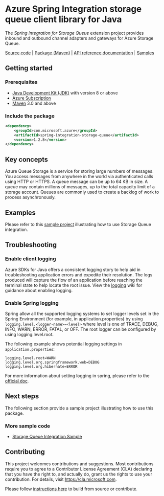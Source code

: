 # Azure Spring Integration storage queue client library for Java
The *Spring Integration for Storage Queue* extension project provides inbound and outbound channel adapters and gateways for Azure Storage Queue.

[Source code][src] | [Package (Maven)][package] | [API reference documentation][refdocs] | [Samples][sample]

## Getting started
### Prerequisites
- [Java Development Kit (JDK)](https://docs.microsoft.com/en-us/java/azure/jdk/?view=azure-java-stable) with version 8 or above
- [Azure Subscription][azure_subscription]
- [Maven][maven] 3.0 and above

### Include the package
[//]: # ({x-version-update-start;com.microsoft.azure:spring-integration-storage-queue;current})
```xml
<dependency>
    <groupId>com.microsoft.azure</groupId>
    <artifactId>spring-integration-storage-queue</artifactId>
    <version>1.2.8</version>
</dependency>
```
[//]: # ({x-version-update-end})

## Key concepts
Azure Queue Storage is a service for storing large numbers of messages. You access messages from anywhere in the world via authenticated calls using HTTP or HTTPS. A queue message can be up to 64 KB in size. A queue may contain millions of messages, up to the total capacity limit of a storage account. Queues are commonly used to create a backlog of work to process asynchronously.
## Examples
Please refer to this [sample project][sample] illustrating how to use Storage Queue integration.

## Troubleshooting
### Enable client logging
Azure SDKs for Java offers a consistent logging story to help aid in troubleshooting application errors and expedite their resolution. The logs produced will capture the flow of an application before reaching the terminal state to help locate the root issue. View the [logging][logging] wiki for guidance about enabling logging.

### Enable Spring logging
Spring allow all the supported logging systems to set logger levels set in the Spring Environment (for example, in application.properties) by using `logging.level.<logger-name>=<level>` where level is one of TRACE, DEBUG, INFO, WARN, ERROR, FATAL, or OFF. The root logger can be configured by using logging.level.root.

The following example shows potential logging settings in `application.properties`:

```properties
logging.level.root=WARN
logging.level.org.springframework.web=DEBUG
logging.level.org.hibernate=ERROR
```

For more information about setting logging in spring, please refer to the [official doc][logging_doc].
 

## Next steps

The following section provide a sample project illustrating how to use this package.
### More sample code
- [Storage Queue Integration Sample][sample]

## Contributing
This project welcomes contributions and suggestions.  Most contributions require you to agree to a Contributor License Agreement (CLA) declaring that you have the right to, and actually do, grant us the rights to use your contribution. For details, visit https://cla.microsoft.com.

Please follow [instructions here][contributing_md] to build from source or contribute.

<!-- Link -->
[src]: https://github.com/Azure/azure-sdk-for-java/tree/master/sdk/spring/azure-spring-integration-storage-queue
[package]: https://mvnrepository.com/artifact/com.microsoft.azure/spring-integration-storage-queue
[refdocs]: https://azure.github.io/azure-sdk-for-java/spring.html#spring-integration-storage-queue
[sample]: https://github.com/Azure/azure-sdk-for-java/tree/master/sdk/spring/azure-spring-boot-samples/azure-spring-cloud-storage-queue-integration-sample
[logging]: https://github.com/Azure/azure-sdk-for-java/wiki/Logging-with-Azure-SDK#use-logback-logging-framework-in-a-spring-boot-application
[azure_subscription]: https://azure.microsoft.com/free
[logging_doc]: https://docs.spring.io/spring-boot/docs/current/reference/html/spring-boot-features.html#boot-features-logging
[contributing_md]: https://github.com/Azure/azure-sdk-for-java/tree/master/sdk/spring/CONTRIBUTING.md
[maven]: http://maven.apache.org/

